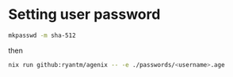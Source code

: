 # Setting user password

```bash
mkpasswd -m sha-512
```

then

```bash
nix run github:ryantm/agenix -- -e ./passwords/<username>.age
```
